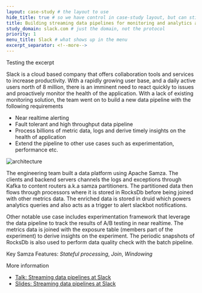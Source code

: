 ```yaml
---
layout: case-study # the layout to use
hide_title: true # so we have control in case-study layout, but can still use page
title: Building streaming data pipelines for monitoring and analytics at Slack # title of case study page
study_domain: slack.com # just the domain, not the protocol
priority: 1
menu_title: Slack # what shows up in the menu
excerpt_separator: <!--more-->
---
```

<!--
   Licensed to the Apache Software Foundation (ASF) under one or more
   contributor license agreements.  See the NOTICE file distributed with
   this work for additional information regarding copyright ownership.
   The ASF licenses this file to You under the Apache License, Version 2.0
   (the "License"); you may not use this file except in compliance with
   the License.  You may obtain a copy of the License at

       http://www.apache.org/licenses/LICENSE-2.0

   Unless required by applicable law or agreed to in writing, software
   distributed under the License is distributed on an "AS IS" BASIS,
   WITHOUT WARRANTIES OR CONDITIONS OF ANY KIND, either express or implied.
   See the License for the specific language governing permissions and
   limitations under the License.
-->

Testing the excerpt

<!--more-->

Slack is a cloud based company that offers collaboration tools and services to increase productivity. With a rapidly growing user base, and a daily active users north of 8 million, there is an imminent need to react quickly to issues and proactively monitor the health of the application. With a lack of existing monitoring solution, the team went on to build a new data pipeline with the following requirements

- Near realtime alerting
- Fault tolerant and high throughput data pipeline
- Process billions of metric data, logs and derive timely insights on the health of application
- Extend the pipeline to other use cases such as experimentation, performance etc.

<img src="/img/{{site.version}}/case-studies/slack-samza-pipeline.png" alt="architecture" style="max-width: 80%; height: auto;" onclick="window.open(this.src)"/>

The engineering team built a data platform using Apache Samza. The clients and backend servers channels the logs and exceptions through Kafka to content routers a.k.a samza partitioners. The partitioned data then flows through processors where it is stored in RocksDb before being joined with other metrics data. The enriched data is stored in druid which powers analytics queries and also acts as a trigger to alert slackbot notifications.  

Other notable use case includes experimentation framework that leverage the data pipeline to track the results of A/B testing in near realtime. The metrics data is joined with the exposure table (members part of the experiment) to derive insights on the experiment. The periodic snapshots of RocksDb is also used to perform data quality check with the batch pipeline.

Key Samza Features: *Stateful processing*, *Join*, *Windowing*

More information

- [Talk: Streaming data pipelines at Slack](https://www.youtube.com/watch?v=wbS1P9ehgd0)
- [Slides: Streaming data pipelines at Slack](https://speakerdeck.com/vananth22/streaming-data-pipelines-at-slack)
